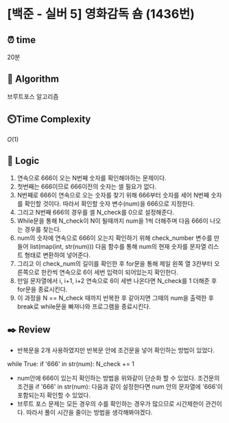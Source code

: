 # [백준 - 실버 5] 영화감독 숌 (1436번)

## ⏰  **time**

20분

## :pushpin: **Algorithm**

브루트포스 알고리즘

## ⏲️**Time Complexity**

$O(1)$

## :round_pushpin: **Logic**

1. 연속으로 666이 오는 N번째 숫자를 확인해야하는 문제이다.
2. 첫번째는 666이므로 666이전의 숫자는 셀 필요가 없다.
3. N번째로 666이 연속으로 오는 숫자를 찾기 위해 666부터 숫자를 세어 N번째 숫자를 확인할 것이다. 따라서 확인할 숫자 변수(num)을 666으로 지정한다.
4. 그리고 N번째 666의 경우를 셀 N_check를 0으로 설정해준다.
5. While문을 통해 N_check이 N이 될때까지 num을 1씩 더해주며 다음 666이 나오는 경우를 찾는다.
6. num의 숫자에 연속으로 666이 오는지 확인하기 위해 check_number 변수를 만들어 list(map(int, str(num))) 다음 함수를 통해 num의 현재 숫자를 문자열 리스트 형태로 변환하여 넣어준다.
7. 그리고 이 check_num의 길이를 확인한 후 for문을 통해 제일 왼쪽 열 3칸부터 오른쪽으로 한칸씩 연속으로 6이 세번 입력이 되어있는지 확인한다.
8. 만일 문자열에서 i, i+1, i+2 연속으로 6이 세번 나온다면 N_check를 1 더해준 후 for문을 종료시킨다.
9. 이 과정을 N == N_check 때까지 반복한 후 같아지면 그때의 num을 출력한 후 break로 while문을 빠져나와 프로그램을 종료시킨다.

## :black_nib: **Review**

- 반복문을 2개 사용하였지만 반복문 안에 조건문을 넣어 확인하는 방법이 있었다.

while True:
    if '666' in str(num):
        N_check += 1
- num안에 666이 있는지 확인하는 방법을 위와같이 단순화 할 수 있었다. 조건문의 조건을 if '666' in str(num): 다음과 같이 설정한다면 num 안의 문자열에 '666'이 포함되는지 확인할 수 있었다.
- 브루트 포스 문제는 모든 경우의 수를 확인하는 경우가 많으므로 시간제한이 관건이다. 따라서 풀이 시간을 줄이는 방법을 생각해봐야겠다.

